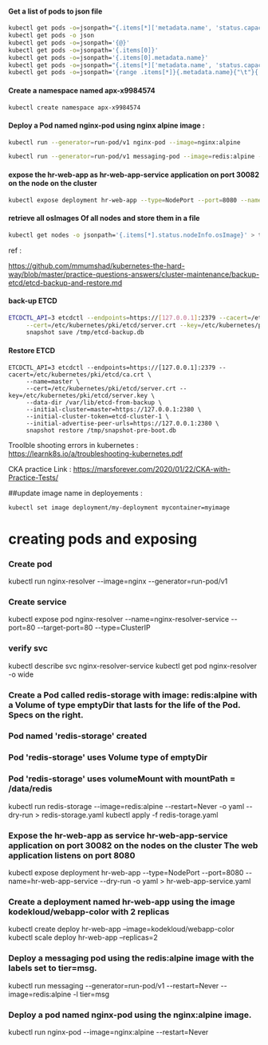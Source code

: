 #### Get a list of pods to json file 

```sh
kubectl get pods -o=jsonpath="{.items[*]['metadata.name', 'status.capacity']}" > /opt/outputs/nodes-z3444kd9.json
kubectl get pods -o json
kubectl get pods -o=jsonpath='{@}'
kubectl get pods -o=jsonpath='{.items[0]}'
kubectl get pods -o=jsonpath='{.items[0].metadata.name}'
kubectl get pods -o=jsonpath="{.items[*]['metadata.name', 'status.capacity']}"
kubectl get pods -o=jsonpath='{range .items[*]}{.metadata.name}{"\t"}{.status.startTime}{"\n"}{end}'
```



#### Create a namespace named apx-x9984574
```sh
kubectl create namespace apx-x9984574
```


#### Deploy a Pod named nginx-pod using nginx alpine image :

```sh
kubectl run --generator=run-pod/v1 nginx-pod --image=nginx:alpine

kubectl run --generator=run-pod/v1 messaging-pod --image=redis:alpine -l tier=msg #--namespace=finance 
```

#### expose the hr-web-app as hr-web-app-service application on port 30082 on the node on the cluster 

```sh
kubectl expose deployment hr-web-app --type=NodePort --port=8080 --name=hr-we-app-service --dry-run -o yaml > hr-web-app-service.yml
``` 


#### retrieve all osImages Of all nodes and store them in a file 

```sh
kubectl get nodes -o jsonpath='{.items[*].status.nodeInfo.osImage}' > test.txt
```




ref : 

https://github.com/mmumshad/kubernetes-the-hard-way/blob/master/practice-questions-answers/cluster-maintenance/backup-etcd/etcd-backup-and-restore.md

#### back-up ETCD 

```sh
ETCDCTL_API=3 etcdctl --endpoints=https://[127.0.0.1]:2379 --cacert=/etc/kubernetes/pki/etcd/ca.crt \
     --cert=/etc/kubernetes/pki/etcd/server.crt --key=/etc/kubernetes/pki/etcd/server.key \
     snapshot save /tmp/etcd-backup.db
```

#### Restore ETCD 

```
ETCDCTL_API=3 etcdctl --endpoints=https://[127.0.0.1]:2379 --cacert=/etc/kubernetes/pki/etcd/ca.crt \
     --name=master \
     --cert=/etc/kubernetes/pki/etcd/server.crt --key=/etc/kubernetes/pki/etcd/server.key \
     --data-dir /var/lib/etcd-from-backup \
     --initial-cluster=master=https://127.0.0.1:2380 \
     --initial-cluster-token=etcd-cluster-1 \
     --initial-advertise-peer-urls=https://127.0.0.1:2380 \
     snapshot restore /tmp/snapshot-pre-boot.db
```



Troolble shooting errors in kubernetes : https://learnk8s.io/a/troubleshooting-kubernetes.pdf



CKA practice Link : https://marsforever.com/2020/01/22/CKA-with-Practice-Tests/
 


##update image name in deployements :

```
kubectl set image deployment/my-deployment mycontainer=myimage
```


# creating pods and exposing

### Create pod
kubectl run nginx-resolver --image=nginx --generator=run-pod/v1

### Create service 
kubectl expose pod nginx-resolver --name=nginx-resolver-service  --port=80 --target-port=80 --type=ClusterIP

### verify svc
kubectl describe svc nginx-resolver-service
kubectl get pod nginx-resolver -o wide






### Create a Pod called redis-storage with image: redis:alpine with a Volume of type emptyDir that lasts for the life of the Pod. Specs on the right.
### Pod named 'redis-storage' created
### Pod 'redis-storage' uses Volume type of emptyDir
### Pod 'redis-storage' uses volumeMount with mountPath = /data/redis

kubectl run redis-storage --image=redis:alpine --restart=Never -o yaml --dry-run > redis-storage.yaml
kubectl apply -f redis-torage.yaml






### Expose the hr-web-app as service hr-web-app-service application on port 30082 on the nodes on the cluster The web application listens on port 8080
kubectl expose deployment hr-web-app --type=NodePort --port=8080 --name=hr-web-app-service --dry-run -o yaml > hr-web-app-service.yaml





### Create a deployment named hr-web-app using the image kodekloud/webapp-color with 2 replicas
kubectl create deploy hr-web-app –image=kodekloud/webapp-color
kubectl scale deploy hr-web-app –replicas=2







### Deploy a messaging pod using the redis:alpine image with the labels set to tier=msg.
kubectl run messaging --generator=run-pod/v1 --restart=Never --image=redis:alpine -l tier=msg





### Deploy a pod named nginx-pod using the nginx:alpine image.
kubectl run nginx-pod --image=nginx:alpine --restart=Never


